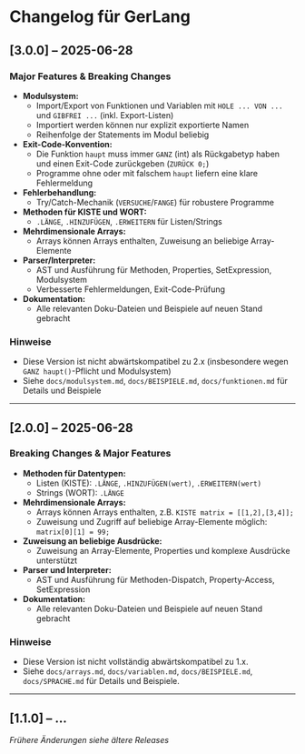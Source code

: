# Changelog für GerLang

## [3.0.0] – 2025-06-28
### Major Features & Breaking Changes
- **Modulsystem:**
  - Import/Export von Funktionen und Variablen mit `HOLE ... VON ...` und `GIBFREI ...` (inkl. Export-Listen)
  - Importiert werden können nur explizit exportierte Namen
  - Reihenfolge der Statements im Modul beliebig
- **Exit-Code-Konvention:**
  - Die Funktion `haupt` muss immer `GANZ` (int) als Rückgabetyp haben und einen Exit-Code zurückgeben (`ZURÜCK 0;`)
  - Programme ohne oder mit falschem `haupt` liefern eine klare Fehlermeldung
- **Fehlerbehandlung:**
  - Try/Catch-Mechanik (`VERSUCHE`/`FANGE`) für robustere Programme
- **Methoden für KISTE und WORT:**
  - `.LÄNGE`, `.HINZUFÜGEN`, `.ERWEITERN` für Listen/Strings
- **Mehrdimensionale Arrays:**
  - Arrays können Arrays enthalten, Zuweisung an beliebige Array-Elemente
- **Parser/Interpreter:**
  - AST und Ausführung für Methoden, Properties, SetExpression, Modulsystem
  - Verbesserte Fehlermeldungen, Exit-Code-Prüfung
- **Dokumentation:**
  - Alle relevanten Doku-Dateien und Beispiele auf neuen Stand gebracht

### Hinweise
- Diese Version ist nicht abwärtskompatibel zu 2.x (insbesondere wegen `GANZ haupt()`-Pflicht und Modulsystem)
- Siehe `docs/modulsystem.md`, `docs/BEISPIELE.md`, `docs/funktionen.md` für Details und Beispiele

---

## [2.0.0] – 2025-06-28
### Breaking Changes & Major Features
- **Methoden für Datentypen:**
  - Listen (KISTE): `.LÄNGE`, `.HINZUFÜGEN(wert)`, `.ERWEITERN(wert)`
  - Strings (WORT): `.LÄNGE`
- **Mehrdimensionale Arrays:**
  - Arrays können Arrays enthalten, z.B. `KISTE matrix = [[1,2],[3,4]];`
  - Zuweisung und Zugriff auf beliebige Array-Elemente möglich: `matrix[0][1] = 99;`
- **Zuweisung an beliebige Ausdrücke:**
  - Zuweisung an Array-Elemente, Properties und komplexe Ausdrücke unterstützt
- **Parser und Interpreter:**
  - AST und Ausführung für Methoden-Dispatch, Property-Access, SetExpression
- **Dokumentation:**
  - Alle relevanten Doku-Dateien und Beispiele auf neuen Stand gebracht

### Hinweise
- Diese Version ist nicht vollständig abwärtskompatibel zu 1.x.
- Siehe `docs/arrays.md`, `docs/variablen.md`, `docs/BEISPIELE.md`, `docs/SPRACHE.md` für Details und Beispiele.

---

## [1.1.0] – ...
*Frühere Änderungen siehe ältere Releases*
